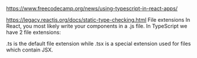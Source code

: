 <https://www.freecodecamp.org/news/using-typescript-in-react-apps/>

<https://legacy.reactjs.org/docs/static-type-checking.html>
File extensions
In React, you most likely write your components in a .js file. In TypeScript we have 2 file extensions:

.ts is the default file extension while .tsx is a special extension used for files which contain JSX.
